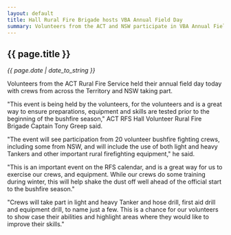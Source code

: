 ```yaml
---
layout: default
title: Hall Rural Fire Brigade hosts VBA Annual Field Day
summary: Volunteers from the ACT and NSW participate in VBA Annual Field Day hosted by Hall Brigade
---
```


## {{ page.title }}

*{{ page.date | date_to_string }}*

Volunteers from the ACT Rural Fire Service held their annual field
day today with crews from across the Territory and NSW taking part.

"This event is being held by the volunteers, for the volunteers
and is a great way to ensure preparations, equipment and skills are
tested prior to the beginning of the bushfire season," ACT RFS
Hall Volunteer Rural Fire Brigade Captain Tony Greep said.

"The event will see participation from 20 volunteer bushfire
fighting crews, including some from NSW, and will include the use of
both light and heavy Tankers and other important rural firefighting
equipment," he said.

"This is an important event on the RFS calendar, and is a great
way for us to exercise our crews, and equipment. While our crews do
some training during winter, this will help shake the dust off well
ahead of the official start to the bushfire season."

"Crews will take part in light and heavy Tanker and hose drill,
first aid drill and equipment drill, to name just a few. This is a
chance for our volunteers to show case their abilities and highlight
areas where they would like to improve their skills."